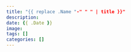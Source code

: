 ```yaml
---
title: "{{ replace .Name "-" " " | title }}"
description: 
date: {{ .Date }}
image: 
tags: []
categories: []
---
```


